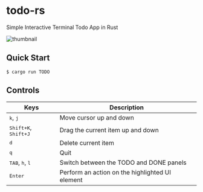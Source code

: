 # todo-rs

Simple Interactive Terminal Todo App in Rust

![thumbnail](thumbnail.png)

## Quick Start

```console
$ cargo run TODO
```

## Controls

|Keys|Description|
|---|---|
|<kbd>k</kbd>, <kbd>j</kbd>|Move cursor up and down|
|<kbd>Shift+K</kbd>, <kbd>Shift+J</kbd>|Drag the current item up and down|
|<kbd>d</kbd>|Delete current item|
|<kbd>q</kbd>|Quit|
|<kbd>TAB</kbd>, <kbd>h</kbd>, <kbd>l</kbd>|Switch between the TODO and DONE panels|
|<kbd>Enter</kbd>|Perform an action on the highlighted UI element|
